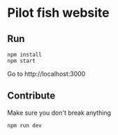# Pilot fish website

## Run

    npm install
    npm start

Go to http://localhost:3000

## Contribute

Make sure you don't break anything

    npm run dev
